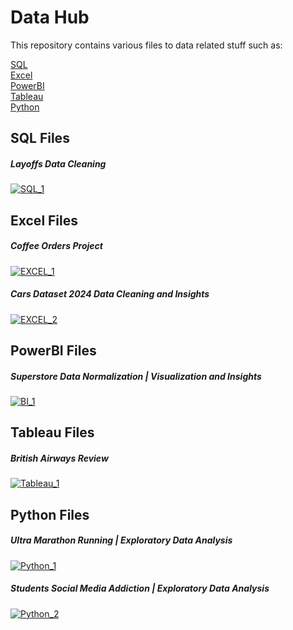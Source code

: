 # Data Hub

This repository contains various files to data related stuff such as:

  [SQL](#sql-files)<br>
  [Excel](#excel-files)<br>
  [PowerBI](#powerbi-files)<br>
  [Tableau](#tableau-files)<br>
  [Python](#python-files)
  
## SQL Files
##### Layoffs Data Cleaning
[![SQL_1](https://raw.github.com/MarcinDevAcc/Data-Projects/main/images/Layoffs_cleaning.png)](https://github.com/MarcinDevAcc/Data-Projects/tree/main/SQL)
## Excel Files
##### Coffee Orders Project
[![EXCEL_1](https://raw.github.com//MarcinDevAcc/Data-Projects/main/Excel/Coffee_orders_project/CoffeeSalesProject.png)](https://github.com/MarcinDevAcc/Data-Projects/tree/main/Excel)
##### Cars Dataset 2024 Data Cleaning and Insights
[![EXCEL_2](https://raw.github.com//MarcinDevAcc/Data-Projects/main/images/Cars.png)](https://github.com/MarcinDevAcc/Data-Projects/tree/main/Excel)
## PowerBI Files
##### Superstore Data Normalization | Visualization and Insights
[![BI_1](https://raw.github.com/MarcinDevAcc/Data-Projects/main/images/Superstore%20Data%20img.png)](https://github.com/MarcinDevAcc/Data-Projects/tree/main/PowerBI)
## Tableau Files
##### British Airways Review
[![Tableau_1](https://raw.github.com/MarcinDevAcc/Data-Projects/main/images/AirwaysDashboard.png)](https://github.com/MarcinDevAcc/Data-Projects/tree/main/Tableau)
## Python Files
##### Ultra Marathon Running | Exploratory Data Analysis
[![Python_1](https://raw.github.com/MarcinDevAcc/Data-Projects/main/images/dataset-cover.png)](https://github.com/MarcinDevAcc/Data-Projects/tree/main/Python/Ultra-marathon-running-data)
##### Students Social Media Addiction | Exploratory Data Analysis
[![Python_2](https://raw.github.com/MarcinDevAcc/Data-Projects/main/images/Addiction-cover.png)](https://github.com/MarcinDevAcc/Data-Projects/tree/main/Python/Students-Social-Media-Addiction)
